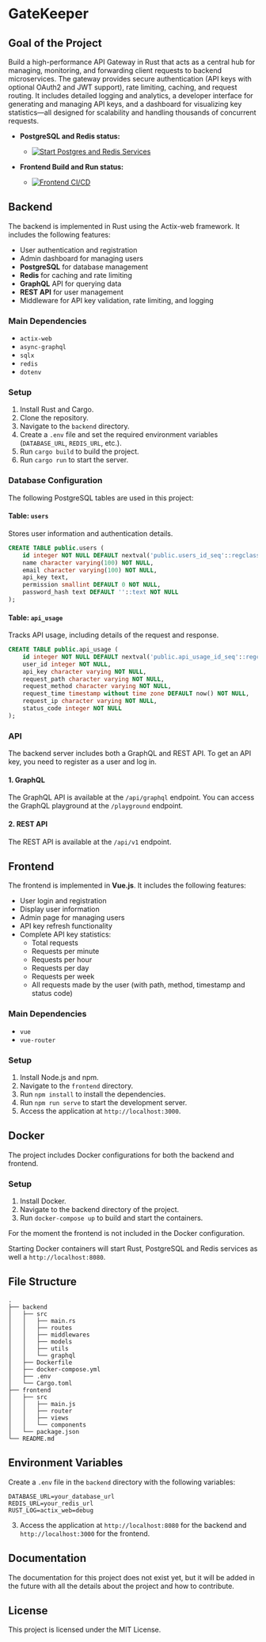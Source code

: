 # GateKeeper

## Goal of the Project

Build a high-performance API Gateway in Rust that acts as a central hub for managing, monitoring, and forwarding client requests to backend microservices. The gateway provides secure authentication (API keys with optional OAuth2 and JWT support), rate limiting, caching, and request routing. It includes detailed logging and analytics, a developer interface for generating and managing API keys, and a dashboard for visualizing key statistics—all designed for scalability and handling thousands of concurrent requests.


- **PostgreSQL and Redis status:**
  
    - [![Start Postgres and Redis Services](https://github.com/LunnosMp4/GateKeeper/actions/workflows/docker-services.yml/badge.svg)](https://github.com/LunnosMp4/GateKeeper/actions/workflows/docker-services.yml)
- **Frontend Build and Run status:**
  
    - [![Frontend CI/CD](https://github.com/LunnosMp4/GateKeeper/actions/workflows/frontend.yml/badge.svg)](https://github.com/LunnosMp4/GateKeeper/actions/workflows/frontend.yml)

## Backend

The backend is implemented in Rust using the Actix-web framework. It includes the following features:

- User authentication and registration
- Admin dashboard for managing users
- **PostgreSQL** for database management
- **Redis** for caching and rate limiting
- **GraphQL** API for querying data
- **REST API** for user management
- Middleware for API key validation, rate limiting, and logging

### Main Dependencies

- `actix-web`
- `async-graphql`
- `sqlx`
- `redis`
- `dotenv`

### Setup

1. Install Rust and Cargo.
2. Clone the repository.
3. Navigate to the `backend` directory.
4. Create a `.env` file and set the required environment variables (`DATABASE_URL`, `REDIS_URL`, etc.).
5. Run `cargo build` to build the project.
6. Run `cargo run` to start the server.

### Database Configuration

The following PostgreSQL tables are used in this project:

#### Table: `users`

Stores user information and authentication details.

```sql
CREATE TABLE public.users (
    id integer NOT NULL DEFAULT nextval('public.users_id_seq'::regclass),
    name character varying(100) NOT NULL,
    email character varying(100) NOT NULL,
    api_key text,
    permission smallint DEFAULT 0 NOT NULL,
    password_hash text DEFAULT ''::text NOT NULL
);
```

#### Table: `api_usage`

Tracks API usage, including details of the request and response.

```sql
CREATE TABLE public.api_usage (
    id integer NOT NULL DEFAULT nextval('public.api_usage_id_seq'::regclass),
    user_id integer NOT NULL,
    api_key character varying NOT NULL,
    request_path character varying NOT NULL,
    request_method character varying NOT NULL,
    request_time timestamp without time zone DEFAULT now() NOT NULL,
    request_ip character varying NOT NULL,
    status_code integer NOT NULL
);
```


### API

The backend server includes both a GraphQL and REST API. To get an API key, you need to register as a user and log in.

#### 1. GraphQL

The GraphQL API is available at the `/api/graphql` endpoint. You can access the GraphQL playground at the `/playground` endpoint.

#### 2. REST API

The REST API is available at the `/api/v1` endpoint.

## Frontend

The frontend is implemented in **Vue.js**. It includes the following features:

- User login and registration
- Display user information
- Admin page for managing users
- API key refresh functionality
- Complete API key statistics:
  - Total requests
  - Requests per minute
  - Requests per hour
  - Requests per day
  - Requests per week
  - All requests made by the user (with path, method, timestamp and status code)

### Main Dependencies

- `vue`
- `vue-router`

### Setup

1. Install Node.js and npm.
2. Navigate to the `frontend` directory.
3. Run `npm install` to install the dependencies.
4. Run `npm run serve` to start the development server.
5. Access the application at `http://localhost:3000`.

## Docker

The project includes Docker configurations for both the backend and frontend.

### Setup

1. Install Docker.
2. Navigate to the backend directory of the project.
3. Run `docker-compose up` to build and start the containers.

For the moment the frontend is not included in the Docker configuration.

Starting Docker containers will start Rust, PostgreSQL and Redis services as well a `http://localhost:8080`.

## File Structure

```
.
├── backend
│   ├── src
│   │   ├── main.rs
│   │   ├── routes
│   │   ├── middlewares
│   │   ├── models
│   │   ├── utils
│   │   └── graphql
│   ├── Dockerfile
│   ├── docker-compose.yml
│   ├── .env
│   └── Cargo.toml
├── frontend
│   ├── src
│   │   ├── main.js
│   │   ├── router
│   │   ├── views
│   │   └── components
│   └── package.json
└── README.md
```

## Environment Variables

Create a `.env` file in the `backend` directory with the following variables:

```
DATABASE_URL=your_database_url
REDIS_URL=your_redis_url
RUST_LOG=actix_web=debug
```

3. Access the application at `http://localhost:8080` for the backend and `http://localhost:3000` for the frontend.

## Documentation
The documentation for this project does not exist yet, but it will be added in the future with all the details about the project and how to contribute.

## License

This project is licensed under the MIT License.
